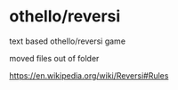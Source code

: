 # othello/reversi
text based othello/reversi game

moved files out of folder 

https://en.wikipedia.org/wiki/Reversi#Rules
